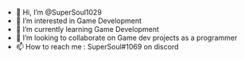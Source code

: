 - 👋 Hi, I’m @SuperSoul1029
- 👀 I’m interested in Game Development
- 🌱 I’m currently learning Game Development
- 💞️ I’m looking to collaborate on Game dev projects as a programmer
- 📫 How to reach me : SuperSoul#1069 on discord

<!---
SuperSoul1029/SuperSoul1029 is a ✨ special ✨ repository because its `README.md` (this file) appears on your GitHub profile.
You can click the Preview link to take a look at your changes.
--->
